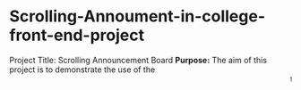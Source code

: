 # Scrolling-Annoument-in-college-front-end-project
Project Title: Scrolling Announcement Board
**Purpose:**
The aim of this project is to demonstrate the use of the <marquee> tag to create moving text on a webpage, which can be used to highlight important announcements in an eye-catching manner.
**Features:**
Scrolls announcements smoothly across the screen.
Styled with basic CSS for a clean and readable interface.
Useful for showcasing urgent updates, events, or deadlines.
Suitable for college websites, school dashboards, or static portals.
**Technologies Used:**
HTML5 – Structure of the webpage.
CSS3 – Styling of the header and announcement section.
Marquee Tag – To create scrolling text effects.
